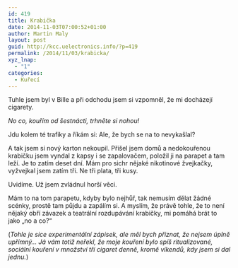 ```yaml
---
id: 419
title: Krabička
date: 2014-11-03T07:00:52+01:00
author: Martin Maly
layout: post
guid: http://kcc.uelectronics.info/?p=419
permalink: /2014/11/03/krabicka/
xyz_lnap:
  - "1"
categories:
  - Kuřecí
---
```

Tuhle jsem byl v Bille a při odchodu jsem si vzpomněl, že mi docházejí cigarety.

_No co, kouřím od šestnácti, trhněte si nohou!_

Jdu kolem té trafiky a říkám si: Ale, že bych se na to nevykašlal?

A tak jsem si nový karton nekoupil. Přišel jsem domů a nedokouřenou krabičku jsem vyndal z kapsy i se zapalovačem, položil ji na parapet a tam leží. Je to zatím deset dní. Mám pro sichr nějaké nikotinové žvejkačky, vyžvejkal jsem zatím tři. Ne tři plata, tři kusy.

Uvidíme. Už jsem zvládnul horší věci.

Mám to na tom parapetu, kdyby bylo nejhůř, tak nemusím dělat žádné scénky, prostě tam půjdu a zapálím si. A myslím, že právě tohle, že to není nějaký obří závazek a teatrální rozdupávání krabičky, mi pomáhá brát to jako &#8222;no a co?&#8220;

(_Tohle je sice experimentální zápisek, ale měl bych přiznat, že nejsem úplně upřímný&#8230; Já vám totiž neřekl, že moje kouření bylo spíš ritualizované, sociální kouření v množství tří cigaret denně, kromě víkendů, kdy jsem si dal jednu._)